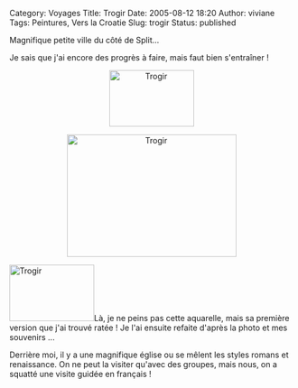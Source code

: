 Category: Voyages
Title: Trogir
Date: 2005-08-12 18:20
Author: viviane
Tags: Peintures, Vers la Croatie
Slug: trogir
Status: published

Magnifique petite ville du côté de Split...

Je sais que j'ai encore des progrès à faire, mais faut bien s'entraîner !
<p style="text-align: center;"><img class="size-full wp-image-722 aligncenter" title="Trogir" src="http://www.viviane-voyages.com/wp-content/uploads/2005/08/17.jpg" alt="Trogir" width="150" height="100" /></p>
<p style="text-align: center;"><a href="http://www.facebook.com/photo.php?pid=3135975&amp;l=5bb3a13385&amp;id=599044541" target="_blank"><img class="aligncenter size-medium wp-image-723" title="Trogir" src="http://www.viviane-voyages.com/wp-content/uploads/2005/08/43-300x217.jpg" alt="Trogir" width="300" height="217" /></a></p>
<img class="alignleft size-full wp-image-724" title="Trogir" src="http://www.viviane-voyages.com/wp-content/uploads/2005/08/34.jpg" alt="Trogir" width="150" height="100" />Là, je ne peins pas cette aquarelle, mais sa première version que j'ai trouvé ratée ! Je l'ai ensuite refaite d'après la photo et mes souvenirs ...

Derrière moi, il y a une magnifique église ou se mêlent les styles romans et renaissance. On ne peut la visiter qu'avec des groupes, mais nous, on a squatté une visite guidée en français !
